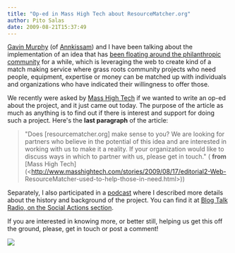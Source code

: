 ```yaml
---
title: "Op-ed in Mass High Tech about ResourceMatcher.org"
author: Pito Salas
date: 2009-08-21T15:37:49
---
```




[Gavin Murphy](<http://www.linkedin.com/in/gavinmurphy>) (of
[Annkissam](<http://www.annkissam.com/>)) and I have been talking about the
implementation of an idea that has [been floating around the philanthropic
community](<http://munnecke.com/blog/?tag=microphilanthropy>) for a while,
which is leveraging the web to create kind of a match making service where
grass roots community projects who need people, equipment, expertise or money
can be matched up with individuals and organizations who have indicated their
willingness to offer those.

We recently were asked by [Mass High Tech](<http://www.masshightech.com/>) if
we wanted to write an op-ed about the project, and it just came out today. The
purpose of the article as much as anything is to find out if there is interest
and support for doing such a project. Here's the **last paragraph** of the
article:

> "Does [resourcematcher.org] make sense to you? We are looking for partners
> who believe in the potential of this idea and are interested in working with
> us to make it a reality. If your organization would like to discuss ways in
> which to partner with us, please get in touch." ( **from** [Mass High
> Tech](<http://www.masshightech.com/stories/2009/08/17/editorial2-Web-
> ResourceMatcher-used-to-help-those-in-need.html>))

Separately, I also participated in a [podcast](<http://ow.ly/kCt9>) where I
described more details about the history and background of the project. You
can find it at [Blog Talk Radio, on the Social Actions
section](<http://ow.ly/kCt9>).

If you are interested in knowing more, or better still, helping us get this
off the ground, please, get in touch or post a comment!

![](https://i0.wp.com/img.zemanta.com/pixy.gif?w=584)


